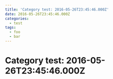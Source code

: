 ```yaml
---
title: 'Category test: 2016-05-26T23:45:46.000Z'
date: 2016-05-26T23:45:46.000Z
categories:
  - test
tags:
  - foo
  - bar
---
```


# Category test: 2016-05-26T23:45:46.000Z
